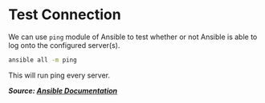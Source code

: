 # Test Connection

We can use `ping` module of Ansible to test whether or not Ansible is able to log onto the configured server(s).

```bash
ansible all -m ping
```

This will run ping every server.

**_Source: [Ansible Documentation](https://docs.ansible.com/ansible/2.3/ping_module.html)_**

